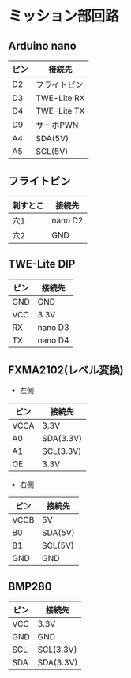 # ミッション部回路

## Arduino nano
|ピン|接続先|
|-|-|
|D2|フライトピン|
|D3|TWE-Lite RX|
|D4|TWE-Lite TX|
|D9|サーボPWN|
|A4|SDA(5V)|
|A5|SCL(5V)|

## フライトピン
|刺すとこ|接続先|
|-|-|
|穴1|nano D2|
|穴2|GND|

## TWE-Lite DIP
|ピン|接続先|
|-|-|
|GND|GND|
|VCC|3.3V|
|RX|nano D3|
|TX|nano D4|

## FXMA2102(レベル変換)
- 左側

|ピン|接続先|
|-|-|
|VCCA|3.3V|
|A0|SDA(3.3V)|
|A1|SCL(3.3V)|
|OE|3.3V|

- 右側

|ピン|接続先|
|-|-|
|VCCB|5V|
|B0|SDA(5V)|
|B1|SCL(5V)|
|GND|GND|

## BMP280
|ピン|接続先|
|-|-|
|VCC|3.3V|
|GND|GND|
|SCL|SCL(3.3V)|
|SDA|SDA(3.3V)|

